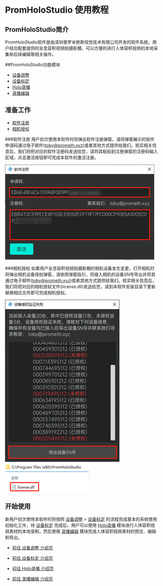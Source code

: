 # PromHoloStudio 使用教程

## PromHoloStudio简介

PromHoloStudio软件是由深圳普罗米修斯视觉技术有限公司开发的软件系统，用户结合配套提供的全息容积视频拍摄影棚，可以方便的进行人体容积视频的本地采集和后续编辑等相关操作。

##<span id = "id_promholostudio">PromHoloStudio功能模块</span>

* [设备调整](page_deviceSetting.md#id_page_deviceSetting)
* [设备标定](page_deviceCalib.md#id_page_deviceCalib)
* [Holo录播](page_capture.md#id_page_capture)
* [录播编辑](page_holoEdit.md#id_page_holoEdit)

## 准备工作
* [软件注册](#Registration)
* [相机授权](#CameraLicense)

###<span id = "Registration">软件注册</span>
用户初次使用本软件时将弹出软件注册弹窗，请将弹窗展示的软件申请码通过电子邮件(<toby@prometh.xyz>)或者其他方式提供给我们。核实相关信息后，我们将把对应的软件注册码发送给您，请将其粘贴到注册弹窗的注册码输入区域，点击激活按钮即可完成本软件的激活注册。

<!-- <img src="imgs/PromHoloStudio/img_register.png" width="50%"> -->

![image](imgs/PromHoloStudio/img_register.png)

###<span id = "CameraLicense">相机授权</span>
如果用户全息容积视频拍摄影棚的相机设备发生变更，打开相机时将弹出相机设备授权弹窗，请依照弹窗指引，将接入相机的设备SN号导出并将其通过电子邮件(<toby@prometh.xyz>)或者其他方式提供给我们。核实相关信息后，我们将把对应的相机授权文件(license.dll)发送给您，请到本软件安装目录下更新替换相应文件即可完成相机授权。

<!-- <img src="imgs/PromHoloStudio/img_cameralicense2.png" width="40%">  <img src="imgs/PromHoloStudio/img_cameralicense.png" height="50%"> -->

![image](imgs/PromHoloStudio/img_cameralicense2.png) ![image](imgs/PromHoloStudio/img_cameralicense.png)

## 开始使用

新用户初次使用本软件时将按照 [设备调整](page_deviceSetting.md#id_page_deviceSetting) > [设备标定](page_deviceCalib.md#id_page_deviceCalib) 的流程完成基本的系统使用初始化工作，待 [设备标定](page_deviceCalib.md#id_page_deviceCalib) 完成后，用户可以使用 [Holo录播](page_capture.md#id_page_capture) 模块进行人体容积视频素材的本地录制，然后使用 [录播编辑](page_holoEdit.md#id_page_holoEdit) 模块完成人体容积视频素材的预览、编辑和导出。

* [前往 设备调整 介绍页](page_deviceSetting.md#id_page_deviceSetting)

* [前往 设备标定 介绍页](page_deviceCalib.md#page_deviceCalib)

* [前往 Holo录播 介绍页](page_capture.md#id_page_capture)

* [前往 录播编辑 介绍页](page_holoEdit.md#id_page_holoEdit)
